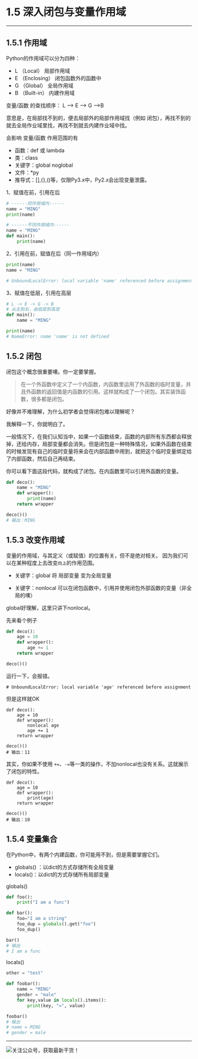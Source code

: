 # 1.5 深入闭包与变量作用域

---

## 1.5.1 作用域

Python的作用域可以分为四种：
- L （Local）      局部作用域
- E （Enclosing）  闭包函数外的函数中
- G （Global）     全局作用域
- B （Built-in）   内建作用域

变量/函数 的查找顺序：
L –> E –> G –>B

意思是，在局部找不到的，便去局部外的局部作用域找（例如 闭包），再找不到的就去全局作业域里找，再找不到就去内建作业域中找。

会影响 变量/函数 作用范围的有
- 函数：def 或 lambda
- 类：class
- 关键字：global noglobal
- 文件：*py
- 推导式：[],{},()等，仅限Py3.x中，Py2.x会出现变量泄露。

1、赋值在前，引用在后
```python
# ------同作用域内------
name = "MING"
print(name)

# ------不同作用域内------
name = "MING"
def main():
    print(name)
```
2、引用在前，赋值在后（同一作用域内）
```python
print(name)
name = "MING"

# UnboundLocalError: local variable 'name' referenced before assignment
```
3、赋值在低层，引用在高层
```python
# L -> E -> G -> B
# 从左到右，由低层到高层
def main():
    name = "MING"

print(name)
# NameError: name 'name' is not defined
```


## 1.5.2 闭包

闭包这个概念很重要噢。你一定要掌握。
>在一个外函数中定义了一个内函数，内函数里运用了外函数的临时变量，并且外函数的返回值是内函数的引用。这样就构成了一个闭包。其实装饰函数，很多都是闭包。

好像并不难理解，为什么初学者会觉得闭包难以理解呢？

我解释一下，你就明白了。

一般情况下，在我们认知当中，如果一个函数结束，函数的内部所有东西都会释放掉，还给内存，局部变量都会消失。但是闭包是一种特殊情况，如果外函数在结束的时候发现有自己的临时变量将来会在内部函数中用到，就把这个临时变量绑定给了内部函数，然后自己再结束。

你可以看下面这段代码，就构成了闭包。在内函数里可以引用外函数的变量。
```python
def deco():
    name = "MING"
    def wrapper():
        print(name)
    return wrapper

deco()()
# 输出：MING
```

## 1.5.3 改变作用域

变量的作用域，与其定义（或赋值）的位置有关，但不是绝对相关。
因为我们可以在某种程度上去改变`向上`的作用范围。

- 关键字：global
将 局部变量 变为全局变量

- 关键字：nonlocal
可以在闭包函数中，引用并使用闭包外部函数的变量（非全局的噢）

global好理解，这里只讲下nonlocal。

先来看个例子
```python
def deco():
    age = 10
    def wrapper():
        age += 1
    return wrapper

deco()()
```
运行一下，会报错。
```
# UnboundLocalError: local variable 'age' referenced before assignment
```
但是这样就OK
```
def deco():
    age = 10
    def wrapper():
        nonlocal age
        age += 1
    return wrapper

deco()()
# 输出：11
```
其实，你如果不使用 `+=`、`-=`等一类的操作，不加nonlocal也没有关系。这就展示了闭包的特性。
```
def deco():
    age = 10
    def wrapper():
        print(age)
    return wrapper

deco()()
# 输出：10
```


## 1.5.4 变量集合

在Python中，有两个内建函数，你可能用不到，但是需要掌握它们。
- globals() ：以dict的方式存储所有全局变量
- locals()：以dict的方式存储所有局部变量

globals()
```python
def foo():
    print("I am a func")

def bar():
    foo="I am a string"
    foo_dup = globals().get("foo")
    foo_dup()

bar()
# 输出
# I am a func
```

locals()
```python
other = "test"

def foobar():
    name = "MING"
    gender = "male"
    for key,value in locals().items():
        print(key, "=", value)

foobar()
# 输出
# name = MING
# gender = male
```

----

![关注公众号，获取最新干货！](http://image.python-online.cn/20190511161447.png)
